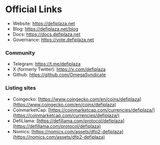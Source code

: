 # Official Links

* Website: https://defiplaza.net
* Blog: https://defiplaza.net/blog
* Docs: https://docs.defiplaza.net
* Governance: https://vote.defiplaza.net

### Community

* Telegram: https://t.me/defiplaza
* X (formerly Twitter): https://x.com/defiplaza
* Github: https://github.com/OmegaSyndicate

### Listing sites

* Coingecko: [https://www.coingecko.com/en/coins/defiplaza](https://www.coingecko.com/en/coins/defiplaza)
* CoinmarketCap: [https://coinmarketcap.com/currencies/defiplaza/](https://coinmarketcap.com/currencies/defiplaza/)
* DefiLlama: [https://defillama.com/protocol/defiplaza](https://defillama.com/protocol/defiplaza)
* Nomics: [https://nomics.com/assets/dfp2-defiplaza](https://nomics.com/assets/dfp2-defiplaza)

